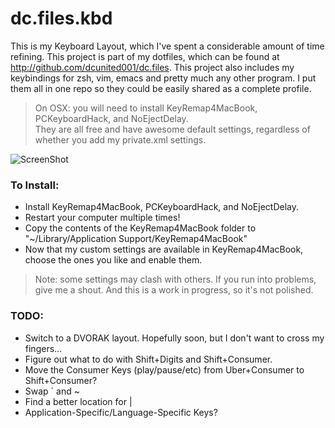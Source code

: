 dc.files.kbd
============

This is my Keyboard Layout, which I've spent a considerable amount of time refining.  This project is part of my dotfiles, which can be found at http://github.com/dcunited001/dc.files.  This project also includes my keybindings for zsh, vim, emacs and pretty much any other program.  I put them all in one repo so they could be easily shared as a complete profile.

> On OSX: you will need to install KeyRemap4MacBook, PCKeyboardHack, and NoEjectDelay.  
> They are all free and have awesome default settings, regardless of whether you add my private.xml settings.

![ScreenShot](https://raw.github.com/dcunited001/dc.files.kbd/master/dc-keyboard.jpg)

### To Install:
- Install KeyRemap4MacBook, PCKeyboardHack, and NoEjectDelay.
- Restart your computer multiple times!
- Copy the contents of the KeyRemap4MacBook folder to "~/Library/Application Support/KeyRemap4MacBook"
- Now that my custom settings are available in KeyRemap4MacBook, choose the ones you like and enable them.

> Note: some settings may clash with others.  If you run into problems, give me a shout.  And this is a work in progress, so it's not polished.

### TODO:
- Switch to a DVORAK layout.  Hopefully soon, but I don't want to cross my fingers...
- Figure out what to do with Shift+Digits and Shift+Consumer.
- Move the Consumer Keys (play/pause/etc) from Uber+Consumer to Shift+Consumer?
- Swap ` and ~
- Find a better location for |
- Application-Specific/Language-Specific Keys?

